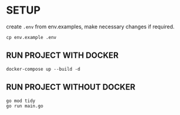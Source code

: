 # SETUP

create `.env` from env.examples, make necessary changes if required.

```
cp env.example .env
```

## RUN PROJECT WITH DOCKER
```
docker-compose up --build -d
```

## RUN PROJECT WITHOUT DOCKER

```
go mod tidy
go run main.go
```